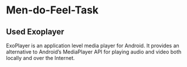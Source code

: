 # Men-do-Feel-Task

## Used Exoplayer

ExoPlayer is an application level media player for Android. It provides an alternative to Android’s MediaPlayer API for playing audio and video both locally and over the Internet.
